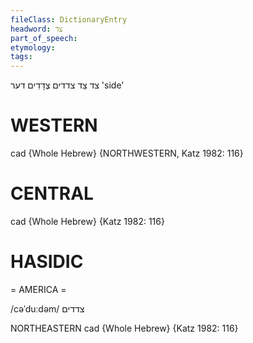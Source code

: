 ```yaml
---
fileClass: DictionaryEntry
headword: צד
part_of_speech: 
etymology: 
tags: 
---
```

צד
צַד
צדדים
צְדָדִים
דער
'side'

WESTERN
========

cad {Whole Hebrew} {NORTHWESTERN, Katz 1982: 116}

CENTRAL
========

cad {Whole Hebrew} {Katz 1982: 116}

HASIDIC
=======
= AMERICA = 

/cəˈduːdəm/ צדדים

NORTHEASTERN
cad {Whole Hebrew} {Katz 1982: 116}
